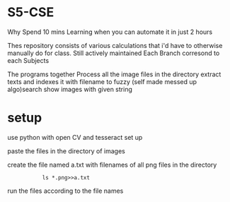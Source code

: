 # S5-CSE

Why Spend 10 mins Learning when you can automate it in just 2 hours

Thes repository consists of various calculations that i'd have to otherwise manually do for class. Still actively maintained Each Branch corresond to each Subjects

The programs together  Process all the image files in the directory extract texts and indexes it with filename to fuzzy (self made messed up algo)search show images with given string 

# setup
  use python with open CV and tesseract set up
  
  paste the files in the directory of images
  
  create the file named a.txt with filenames of all png files in the directory 
  
               ls *.png>>a.txt
  
  run the files according to the file names
  
